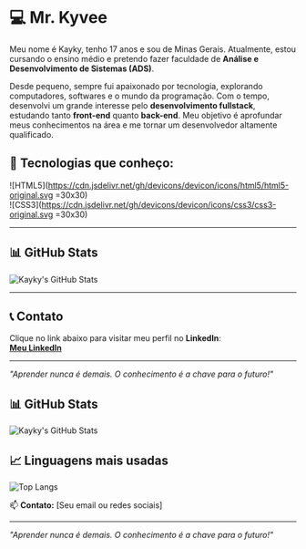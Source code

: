 # 💻 Mr. Kyvee  

Meu nome é Kayky, tenho 17 anos e sou de Minas Gerais. Atualmente, estou cursando o ensino médio e pretendo fazer faculdade de **Análise e Desenvolvimento de Sistemas (ADS)**.  

Desde pequeno, sempre fui apaixonado por tecnologia, explorando computadores, softwares e o mundo da programação. Com o tempo, desenvolvi um grande interesse pelo **desenvolvimento fullstack**, estudando tanto **front-end** quanto **back-end**. Meu objetivo é aprofundar meus conhecimentos na área e me tornar um desenvolvedor altamente qualificado.  

## 🚀 Tecnologias que conheço:  
![HTML5](https://cdn.jsdelivr.net/gh/devicons/devicon/icons/html5/html5-original.svg =30x30)  
![CSS3](https://cdn.jsdelivr.net/gh/devicons/devicon/icons/css3/css3-original.svg =30x30)

---

## 📊 GitHub Stats  
![Kayky's GitHub Stats](https://github-readme-stats.vercel.app/api?username=SeuUsername&show_icons=true&theme=radical)  

---

## 📞 Contato  
Clique no link abaixo para visitar meu perfil no **LinkedIn**:  
[**Meu LinkedIn**](https://www.linkedin.com/in/seulinkedin)

---

*"Aprender nunca é demais. O conhecimento é a chave para o futuro!"*


## 📊 GitHub Stats  
![Kayky's GitHub Stats](https://github-readme-stats.vercel.app/api?username=SeuUsername&show_icons=true&theme=radical)  

## 📈 Linguagens mais usadas  
![Top Langs](https://github-readme-stats.vercel.app/api/top-langs/?username=SeuUsername&layout=compact&theme=radical)  

📫 **Contato:** [Seu email ou redes sociais]  

---  
*"Aprender nunca é demais. O conhecimento é a chave para o futuro!"*  
